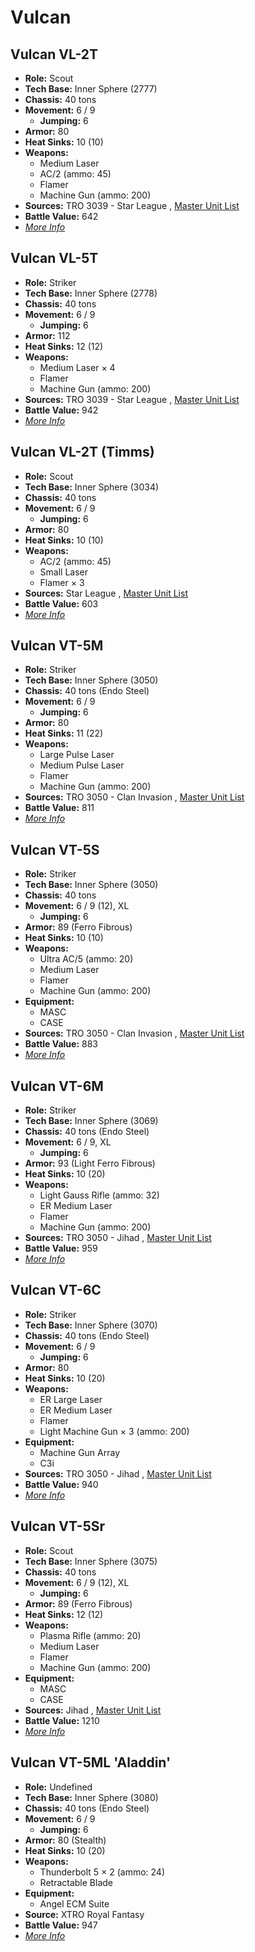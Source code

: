 # Vulcan 

## Vulcan VL-2T 

- **Role:** Scout 
- **Tech Base:** Inner Sphere (2777) 
- **Chassis:** 40 tons 
- **Movement:** 6 / 9 
  - **Jumping:** 6 
- **Armor:** 80 
- **Heat Sinks:** 10 (10) 
- **Weapons:** 
  - Medium Laser 
  - AC/2 (ammo: 45) 
  - Flamer 
  - Machine Gun (ammo: 200) 
- **Sources:** TRO 3039 - Star League , [Master Unit List](http://masterunitlist.info/Unit/Details/3458/vulcan-vl-2t) 
- **Battle Value:** 642 
- [*More Info*](vulcan/vulcan_vl-2t.md) 

## Vulcan VL-5T 

- **Role:** Striker 
- **Tech Base:** Inner Sphere (2778) 
- **Chassis:** 40 tons 
- **Movement:** 6 / 9 
  - **Jumping:** 6 
- **Armor:** 112 
- **Heat Sinks:** 12 (12) 
- **Weapons:** 
  - Medium Laser × 4 
  - Flamer 
  - Machine Gun (ammo: 200) 
- **Sources:** TRO 3039 - Star League , [Master Unit List](http://masterunitlist.info/Unit/Details/3459/vulcan-vl-5t) 
- **Battle Value:** 942 
- [*More Info*](vulcan/vulcan_vl-5t.md) 

## Vulcan VL-2T (Timms) 

- **Role:** Scout 
- **Tech Base:** Inner Sphere (3034) 
- **Chassis:** 40 tons 
- **Movement:** 6 / 9 
  - **Jumping:** 6 
- **Armor:** 80 
- **Heat Sinks:** 10 (10) 
- **Weapons:** 
  - AC/2 (ammo: 45) 
  - Small Laser 
  - Flamer × 3 
- **Sources:** Star League , [Master Unit List](http://masterunitlist.info/Unit/Details/7797/vulcan-vl-2t-timms) 
- **Battle Value:** 603 
- [*More Info*](vulcan/vulcan_vl-2t_timms.md) 

## Vulcan VT-5M 

- **Role:** Striker 
- **Tech Base:** Inner Sphere (3050) 
- **Chassis:** 40 tons (Endo Steel) 
- **Movement:** 6 / 9 
  - **Jumping:** 6 
- **Armor:** 80 
- **Heat Sinks:** 11 (22) 
- **Weapons:** 
  - Large Pulse Laser 
  - Medium Pulse Laser 
  - Flamer 
  - Machine Gun (ammo: 200) 
- **Sources:** TRO 3050 - Clan Invasion , [Master Unit List](http://masterunitlist.info/Unit/Details/3461/vulcan-vt-5m) 
- **Battle Value:** 811 
- [*More Info*](vulcan/vulcan_vt-5m.md) 

## Vulcan VT-5S 

- **Role:** Striker 
- **Tech Base:** Inner Sphere (3050) 
- **Chassis:** 40 tons 
- **Movement:** 6 / 9 (12), XL 
  - **Jumping:** 6 
- **Armor:** 89 (Ferro Fibrous) 
- **Heat Sinks:** 10 (10) 
- **Weapons:** 
  - Ultra AC/5 (ammo: 20) 
  - Medium Laser 
  - Flamer 
  - Machine Gun (ammo: 200) 
- **Equipment:** 
  - MASC 
  - CASE 
- **Sources:** TRO 3050 - Clan Invasion , [Master Unit List](http://masterunitlist.info/Unit/Details/3462/vulcan-vt-5s) 
- **Battle Value:** 883 
- [*More Info*](vulcan/vulcan_vt-5s.md) 

## Vulcan VT-6M 

- **Role:** Striker 
- **Tech Base:** Inner Sphere (3069) 
- **Chassis:** 40 tons (Endo Steel) 
- **Movement:** 6 / 9, XL 
  - **Jumping:** 6 
- **Armor:** 93 (Light Ferro Fibrous) 
- **Heat Sinks:** 10 (20) 
- **Weapons:** 
  - Light Gauss Rifle (ammo: 32) 
  - ER Medium Laser 
  - Flamer 
  - Machine Gun (ammo: 200) 
- **Sources:** TRO 3050 - Jihad , [Master Unit List](http://masterunitlist.info/Unit/Details/3465/vulcan-vt-6m) 
- **Battle Value:** 959 
- [*More Info*](vulcan/vulcan_vt-6m.md) 

## Vulcan VT-6C 

- **Role:** Striker 
- **Tech Base:** Inner Sphere (3070) 
- **Chassis:** 40 tons (Endo Steel) 
- **Movement:** 6 / 9 
  - **Jumping:** 6 
- **Armor:** 80 
- **Heat Sinks:** 10 (20) 
- **Weapons:** 
  - ER Large Laser 
  - ER Medium Laser 
  - Flamer 
  - Light Machine Gun × 3 (ammo: 200) 
- **Equipment:** 
  - Machine Gun Array 
  - C3i 
- **Sources:** TRO 3050 - Jihad , [Master Unit List](http://masterunitlist.info/Unit/Details/3464/vulcan-vt-6c) 
- **Battle Value:** 940 
- [*More Info*](vulcan/vulcan_vt-6c.md) 

## Vulcan VT-5Sr 

- **Role:** Scout 
- **Tech Base:** Inner Sphere (3075) 
- **Chassis:** 40 tons 
- **Movement:** 6 / 9 (12), XL 
  - **Jumping:** 6 
- **Armor:** 89 (Ferro Fibrous) 
- **Heat Sinks:** 12 (12) 
- **Weapons:** 
  - Plasma Rifle (ammo: 20) 
  - Medium Laser 
  - Flamer 
  - Machine Gun (ammo: 200) 
- **Equipment:** 
  - MASC 
  - CASE 
- **Sources:** Jihad , [Master Unit List](http://masterunitlist.info/Unit/Details/3463/vulcan-vt-5sr) 
- **Battle Value:** 1210 
- [*More Info*](vulcan/vulcan_vt-5sr.md) 

## Vulcan VT-5ML 'Aladdin' 

- **Role:** Undefined 
- **Tech Base:** Inner Sphere (3080) 
- **Chassis:** 40 tons (Endo Steel) 
- **Movement:** 6 / 9 
  - **Jumping:** 6 
- **Armor:** 80 (Stealth) 
- **Heat Sinks:** 10 (20) 
- **Weapons:** 
  - Thunderbolt 5 × 2 (ammo: 24) 
  - Retractable Blade 
- **Equipment:** 
  - Angel ECM Suite 
- **Source:** XTRO Royal Fantasy 
- **Battle Value:** 947 
- [*More Info*](vulcan/vulcan_vt-5ml_'aladdin'.md) 

